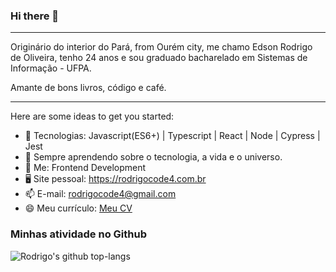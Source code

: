 ### Hi there 👋

---
Originário do interior do Pará, from Ourém city, me chamo Edson Rodrigo de Oliveira, tenho 24 anos e sou graduado bacharelado em Sistemas de Informação - UFPA. 

Amante de bons livros, código e café.

---

Here are some ideas to get you started:

- 🔭 Tecnologias: Javascript(ES6+) | Typescript | React | Node | Cypress | Jest
- 🌱 Sempre aprendendo sobre o tecnologia, a vida e o universo.
- 💬 Me: Frontend Development
- 🖥️ Site pessoal: https://rodrigocode4.com.br
- 📫 E-mail: rodrigocode4@gmail.com
- 😄 Meu currículo: [Meu CV](https://github.com/rodrigocode4/rodrigocode4/blob/main/CV-Edson_Rodrigo_de_Oliveira.pdf)

### Minhas atividade no Github
![Rodrigo's github top-langs](https://github-readme-stats.vercel.app/api/top-langs/?username=rodrigocode4&layout=compact&theme=radical)
